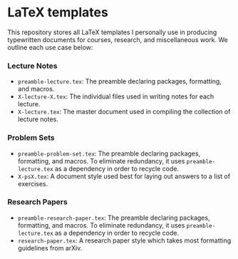 # LaTeX templates

This repository stores all LaTeX templates I personally use in producing
typewritten documents for courses, research, and miscellaneous work. We outline
each use case below:

### Lecture Notes
* `preamble-lecture.tex`: The preamble declaring packages, formatting, and macros.
* `X-lecture-X.tex`: The individual files used in writing notes for each lecture.
* `X-lecture.tex`: The master document used in compiling the collection of lecture notes.

### Problem Sets
* `preamble-problem-set.tex`: The preamble declaring packages, formatting, and macros. To eliminate redundancy, it uses `preamble-lecture.tex` as a dependency in order to recycle code.
* `X-psX.tex`: A document style used best for laying out answers to a list of exercises.

### Research Papers
* `preamble-research-paper.tex`: The preamble declaring packages, formatting, and macros. To eliminate redundancy, it uses `preamble-lecture.tex` as a dependency in order to recycle code.
* `research-paper.tex`: A research paper style which takes most formatting guidelines from arXiv.
